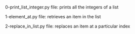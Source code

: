 0-print_list_integer.py file: prints all the integers of a list

1-element_at.py file: retrieves an item in the list

2-replace_in_list.py file: replaces an item at a particular index
